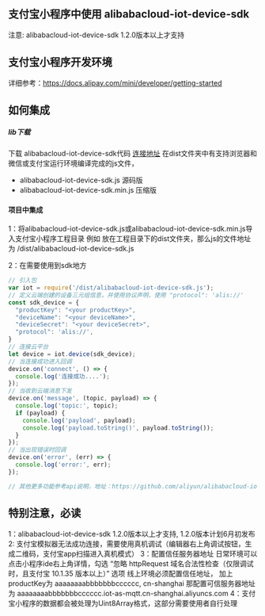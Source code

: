 ## 支付宝小程序中使用 alibabacloud-iot-device-sdk

注意: alibabacloud-iot-device-sdk 1.2.0版本以上才支持

## 支付宝小程序开发环境

详细参考：https://docs.alipay.com/mini/developer/getting-started

## 如何集成

##### lib下载
下载 alibabacloud-iot-device-sdk代码 [连接地址](https://github.com/aliyun/alibabacloud-iot-device-sdk)
在dist文件夹中有支持浏览器和微信或支付宝运行环境编译完成的js文件，
  - alibabacloud-iot-device-sdk.js	源码版
  - alibabacloud-iot-device-sdk.min.js 压缩版


#### 项目中集成
1：将alibabacloud-iot-device-sdk.js或alibabacloud-iot-device-sdk.min.js导入支付宝小程序工程目录 例如 放在工程目录下的dist文件夹，那么js的文件地址为 /dist/alibabacloud-iot-device-sdk.js

2：在需要使用到sdk地方
````js
// 引入包
var iot = require('/dist/alibabacloud-iot-device-sdk.js');
// 定义云端创建的设备三元组信息，并使用协议声明，使用 "protocol": 'alis://'
const sdk_device = {
  "productKey": "<your productKey>",
  "deviceName": "<your deviceName>", 
  "deviceSecret": "<your deviceSecret>",
  "protocol": 'alis://',
} 
// 连接云平台
let device = iot.device(sdk_device);
// 当连接成功进入回调
device.on('connect', () => {
  console.log('连接成功....');
});
// 当收到云端消息下发
device.on('message', (topic, payload) => {
  console.log('topic:', topic);
  if (payload) {
    console.log('payload', payload);
    console.log('payload.toString()', payload.toString());
  }
});
// 当出现错误时回调
device.on('error', (err) => {
  console.log('error:', err);
});

// 其他更多功能参考api说明，地址：https://github.com/aliyun/alibabacloud-iot-device-sdk
````


## 特别注意，必读

1：alibabacloud-iot-device-sdk 1.2.0版本以上才支持, 1.2.0版本计划6月初发布
2: 支付宝模拟器无法成功连接，需要使用真机调试（编辑器右上角调试按钮，生成二维码，支付宝app扫描进入真机模式）
3：配置信任服务器地址
    日常环境可以点击小程序ide右上角详情，勾选 “忽略 httpRequest 域名合法性检查（仅限调试时，且支付宝 10.1.35 版本以上）” 选项
    线上环境必须配置信任地址， 加上productKey为 aaaaaaaabbbbbbbcccccc, cn-shanghai 那配置可信服务器地址为 aaaaaaaabbbbbbbcccccc.iot-as-mqtt.cn-shanghai.aliyuncs.com
4：支付宝小程序的数据都会被处理为Uint8Array格式，这部分需要使用者自行处理